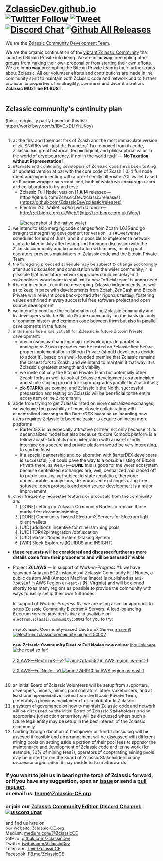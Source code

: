 # [ZclassicDev.github.io](https://ZclassicDev.github.io) [![Twitter Follow](https://img.shields.io/twitter/follow/ZclassicDev.svg?style=social)](https://twitter.com/ZclassicDev) [![Tweet](https://img.shields.io/twitter/url/https/github.com/ZclassicDev/ZclassicDev.github.io/README.md.svg?style=social)](https://twitter.com/intent/tweet?text=Check%20out%20Zclassic%20community's%20continuity%20plan%20-%20open%20to%20your%20feedback%20/%20suggestions:%20%F0%9F%A4%97%20%9C%A8%20http://bit.ly/ZclassicDevPlan) [![Discord Chat](https://img.shields.io/discord/308323056592486420.svg)](https://discord.gg/45NNrMJ) [![Github All Releases](https://img.shields.io/github/downloads/atom/atom/total.svg?style=flat)](https://github.com/ZclassicDev/zclassic/releases)
We are the [Zclassic Community Development Team](https://github.com/ZclassicDev).

We are the organic continuation of the [vibrant Zclassic Community](https://twitter.com/ZclassicDev) that launched Bitcoin Private into being.  We are in **no way** preempting other groups from making their own proposal or from starting their own efforts.  We are in **no way** preempting the Bitcoin Private team in their further plans about Zclassic.  All our volunteer efforts and contributions are made in the community spirit to maintain both Zclassic code and network and to further promote its properties of antifragility, openness and decentralization. **Zclassic MUST be ROBUST.**<br/><br/>

## Zclassic community's continuity plan
(this is originally partly based on this list: https://workflowy.com/s/IBvO.xDLlYhUKoy)<br/><br/>
01. as the first and foremost fork of Zcash and the most immaculate version of zk-SNARKs with just the Founders' Tax removed from its code, Zclassic has great historical, technological, and philosophical value in the world of cryptocurrency, if not in the world itself — **No Taxation without Representation!**
02. alternate and continuing developers of Zclassic code have been testing an updated version at par with the core code of Zcash 1.0.14 full node client and experimenting with a user-friendly alternate ZCL wallet based on Electron wrapper as a front-end, both of which we encourage users and collaborators to try and test:
    - Zclassic Full Node: version [**1.0.14** released—https://github.com/ZclassicDev/zclassic/releases](https://github.com/ZclassicDev/zclassic/releases)
    - Electron ZCL Wallet: *alpha* [web UI demo—http://zcl.biorec.org.uk/Web/](http://zcl.biorec.org.uk/Web/)<br/><br/> [![screenshot of the native wallet](https://github.com/ZclassicDev/ZclassicDev.github.io/raw/master/img/zclassic-ce.png "ZclassicCE, a new Electron ZCL Wallet (Zclassic Community Edition), alternative Full-Node GUI client")](http://zcl.biorec.org.uk/Web/)
03. we intend to skip merging code changes from Zcash 1.0.15 and go straight to integrating development for version 1.1.1 #OverWinter scheduled for end of June, and it is possible to implement a network upgrade later in July after testing and thorough discussion with the Zclassic community and in consultation with miners, mining pool operators, previous maintainers of Zclassic code and the Bitcoin Private Team
04. the foregoing proposed schedule may be subject to change accordingly after such discussion and consultation with the wider community, it is possible that mandatory network upgrades could be delayed if stakeholders would want to stall until a new “official team” is announced
05. it is our intention to continue developing Zclassic independently, as well as to keep in pace with developments from Zcash, ZenCash and Bitcoin Private with relevant code back-ported after rigorous testing, fostering values enshrined in every successful free software project and open source development
06. we intend to continue the collaboration of the Zclassic community and its developers with the Bitcoin Private community, on the basis not only of common history and common code between them but also in parallel developments in the future
07. in this area lies a role yet still for Zclassic in future Bitcoin Private development:
    - any consensus-changing major network upgrade parallel or analogue to Zcash upgrades can be tested on Zclassic first before proper implementation in Bitcoin Private (should developers decide to adopt it), based on a well-founded premise that Zclassic remains the closest fork to Zcash, and we intend to maintain it that way; it is Zclassic's greatest strength and viability;
    - we invite not only the Bitcoin Private Team but potentially other Zcash-forks as well to look at Zclassic development as a principled and stable staging ground for major upgrades parallel to Zcash itself;
    - **zk-STARK**s are coming, and Zclassic is the North, successful preparation and testing on Zclassic will be beneficial to the entire ecosystem of the Z-fork family<br/>
08. aside from trying to get Zclassic listed on more centralized exchanges, we welcome the possibility of more closely collaborating with decentralized exchanges like BarterDEX because on-boarding new users requires Zclassic to  become easier to acquire online on more platforms
    - BarterDEX is an especially attractive partner, not only because of its decentralized model but also because its core Komodo platform is a fellow Zcash-fork at its core, integration with a user-friendly interface on a secure and private platform would be very interesting, to say the least
    - if a special partnership and collaboration with BarterDEX developers is successful, [~it could pave the way to a possible listing of Bitcoin Private there, as well,~]—**DONE** this is good for the wider ecosystem because centralized exchanges are, well, centralized and closed off to public scrutiny, yet subject to state regulation, therefore: uncensorable, anonymous, decentralized exchanges using free software, open protocols and open source development is a major improvement<br/>
09. other frequently requested features or proposals from the community are:
    1. [DONE] setting up Zclassic Community Nodes to replace those marked for decommissioning 
    2. [DONE] Community-hosted ElectrumX Servers for Electrum light-client wallets 
    3. [UfD] additional incentive for miners/mining pools
    4. [UfD] TOR/i2p integration /obfuscation
    5. [UfD] Master Nodes System /Staking System
    6. [WiP] Block Explorers (IQUIDUS and INSIGHT)<br/>
- **these requests will be considered and discussed further as more details come from their proponents and will be assesed if viable**<br/><br/>
- Project **ZCLAWS** — in support of *Work-in-Progress* #1: we have spawned Amazon EC2 instances of Zclassic Community Full Nodes, a public custom AMI (Amazon Machine Image) is published as `ami-7246910f` in AWS Region `us-east-1` (N. Virginia) and will be cloned shortly to as many regions as possible to provide the community with ways to easily setup their own full nodes.<br/><br/> In support of *Work-in-Progress* #2: we are using a similar approach to setup Zclassic Community ElectrumX Servers.  A load-balancing Electrum service provider is live and available on `electrum.zclassic.community:50002` for you to try: <br/><br/> new Zclassic Community-based ElectrumX Server, [share it! ![electrum.zclassic.community on port 50002](https://github.com/ZclassicDev/ZclassicDev.github.io/raw/master/img/electrum.png "new Zclassic Community Fleet of Full Nodes now online via AWS")](https://twitter.com/ZclassicDev/status/978707982979538944)<br/><br/> **new Zclassic Community Fleet of Full Nodes now online:** [live link here ![the road so far!](https://github.com/ZclassicDev/ZclassicDev.github.io/raw/master/img/zclaws.png "new Zclassic Community Fleet of Full Nodes now online via AWS")](https://share.geckoboard.com/dashboards/VLSIPPHPUNOYUAJW)<br/><br/> [ZCLAWS—ElectrumX—v2 ![ami-2d1ac550 in AWS region us-east-1](https://github.com/ZclassicDev/ZclassicDev.github.io/raw/master/img/ami-2d1ac550.png "spin up new ZCL ElectrumX Servers on Amazon: `ami-2d1ac550` in AWS region `us-east-1` (N. Virginia)")](https://twitter.com/ZclassicDev/status/978730878242189317)<br/><br/> [ZCLAWS—FullNode—v1 ![ami-7246910f in AWS region us-east-1](https://github.com/ZclassicDev/ZclassicDev.github.io/raw/master/img/ami-7246910f.png "spin up new ZCL Full Nodes on Amazon: `ami-7246910f` in AWS region `us-east-1` (N. Virginia)")](https://twitter.com/ZclassicDev/status/976345442052063232)<br/><br/>
10. an initial Board of Zclassic Volunteers will be setup from supporters, developers, miners, mining pool operators, other stakeholders, and at least one representative invited from the Bitcoin Private Team, preferably a previous maintainer of or contributor to Zclassic
11. a system of governance on how to maintain Zclassic code and network will be discussed by the initial Board of Zclassic Stakeholders and an appropriate jurisdiction or territory will be discussed where such a future legal entity may be setup in the best interest of the Zclassic community
12. funding through donation of hashpower on fund.zclassic.org will be assesed if feasible and an arrangement will be discussed with different mining pools on setting aside a portion of their pool fees to sponsor the maintenance and development of Zclassic code and its network (for example, 30% of mining fees?), operators of cooperating mining pools may be invited to join the Board of Zclassic Stakeholders or any successor organization it may decide to form afterwards
### if you want to join us in bearing the torch of Zclassic forward,<br/> or if you have any suggestion, open an [issue](https://github.com/ZclassicDev/ZclassicDev.github.io/issues) or send a [pull request](https://github.com/ZclassicDev/ZclassicDev.github.io/pulls),<br/> or email us: team@Zclassic-CE.org
### or join our [Zclassic Community Edition Discord Channel: ![Discord Chat](https://img.shields.io/discord/308323056592486420.svg)](https://discord.gg/45NNrMJ)
and find us here on <br/>our Website: [Zclassic\-CE.org](http://zclassic-ce.org) <br/>Medium:  [medium.com/@ZclassicCE](https://medium.com/@ZclassicCE) <br/>GitHub:  [github.com/ZclassicDev](https://github.com/ZclassicDev) <br/>Twitter: [twitter.com/ZclassicDev](https://twitter.com/ZclassicDev) <br/>Telegram: [T.me/ZclassicCE](http://t.me/ZclassicCE) <br/>Facebook: [FB.me/ZclassicCE](https://fb.me/ZclassicCE)